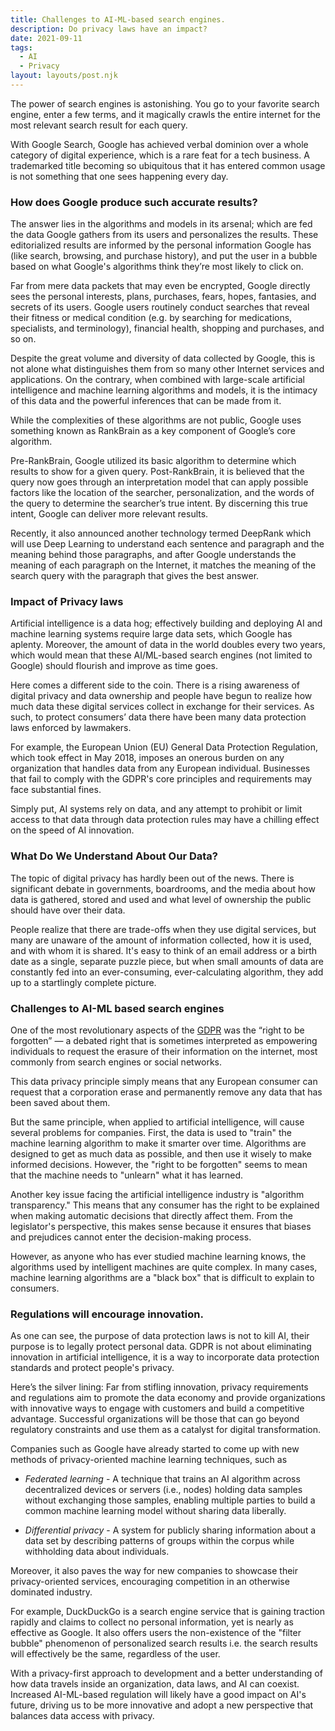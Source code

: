 ```yaml
---
title: Challenges to AI-ML-based search engines.
description: Do privacy laws have an impact?
date: 2021-09-11
tags:
  - AI
  - Privacy
layout: layouts/post.njk
---
```


The power of search engines is astonishing. You go to your favorite search engine, enter a few terms, and it magically crawls the entire internet for the most relevant search result for each query.

With Google Search, Google has achieved verbal dominion over a whole category of digital experience, which is a rare feat for a tech business. A trademarked title becoming so ubiquitous that it has entered common usage is not something that one sees happening every day.

### How does Google produce such accurate results?

The answer lies in the algorithms and models in its arsenal; which are fed the data Google gathers from its users and personalizes the results. These editorialized results are informed by the personal information Google has (like search, browsing, and purchase history), and put the user in a bubble based on what Google's algorithms think they’re most likely to click on.

Far from mere data packets that may even be encrypted, Google directly sees the personal interests, plans, purchases, fears, hopes, fantasies, and secrets of its users. Google users routinely conduct searches that reveal their fitness or medical condition (e.g. by searching for medications, specialists, and terminology), financial health, shopping and purchases, and so on.

Despite the great volume and diversity of data collected by Google, this is not alone what distinguishes them from so many other Internet services and applications. On the contrary, when combined with large-scale artificial intelligence and machine learning algorithms and models, it is the intimacy of this data and the powerful inferences that can be made from it.

While the complexities of these algorithms are not public, Google uses something known as RankBrain as a key component of Google’s core algorithm.

Pre-RankBrain, Google utilized its basic algorithm to determine which results to show for a given query. Post-RankBrain, it is believed that the query now goes through an interpretation model that can apply possible factors like the location of the searcher, personalization, and the words of the query to determine the searcher’s true intent. By discerning this true intent, Google can deliver more relevant results.

Recently, it also announced another technology termed DeepRank which will use Deep Learning to understand each sentence and paragraph and the meaning behind those paragraphs, and after Google understands the meaning of each paragraph on the Internet, it matches the meaning of the search query with the paragraph that gives the best answer.

### Impact of Privacy laws

Artificial intelligence is a data hog; effectively building and deploying AI and machine learning systems require large data sets, which Google has aplenty. Moreover, the amount of data in the world doubles every two years, which would mean that these AI/ML-based search engines (not limited to Google) should flourish and improve as time goes.

Here comes a different side to the coin. There is a rising awareness of digital privacy and data ownership and people have begun to realize how much data these digital services collect in exchange for their services. As such, to protect consumers’ data there have been many data protection laws enforced by lawmakers.

For example, the European Union (EU) General Data Protection Regulation, which took effect in May 2018, imposes an onerous burden on any organization that handles data from any European individual. Businesses that fail to comply with the GDPR's core principles and requirements may face substantial fines.

Simply put, AI systems rely on data, and any attempt to prohibit or limit access to that data through data protection rules may have a chilling effect on the speed of AI innovation.

### What Do We Understand About Our Data?

The topic of digital privacy has hardly been out of the news. There is significant debate in governments, boardrooms, and the media about how data is gathered, stored and used and what level of ownership the public should have over their data.

People realize that there are trade-offs when they use digital services, but many are unaware of the amount of information collected, how it is used, and with whom it is shared. It's easy to think of an email address or a birth date as a single, separate puzzle piece, but when small amounts of data are constantly fed into an ever-consuming, ever-calculating algorithm, they add up to a startlingly complete picture.

### Challenges to AI-ML based search engines

One of the most revolutionary aspects of the [GDPR](https://gdpr-info.eu/) was the “right to be forgotten” — a debated right that is sometimes interpreted as empowering individuals to request the erasure of their information on the internet, most commonly from search engines or social networks.

This data privacy principle simply means that any European consumer can request that a corporation erase and permanently remove any data that has been saved about them.

But the same principle, when applied to artificial intelligence, will cause several problems for companies. First, the data is used to "train" the machine learning algorithm to make it smarter over time. Algorithms are designed to get as much data as possible, and then use it wisely to make informed decisions. However, the "right to be forgotten" seems to mean that the machine needs to "unlearn" what it has learned.

Another key issue facing the artificial intelligence industry is "algorithm transparency." This means that any consumer has the right to be explained when making automatic decisions that directly affect them. From the legislator's perspective, this makes sense because it ensures that biases and prejudices cannot enter the decision-making process.

However, as anyone who has ever studied machine learning knows, the algorithms used by intelligent machines are quite complex. In many cases, machine learning algorithms are a "black box" that is difficult to explain to consumers.

### Regulations will encourage innovation.

As one can see, the purpose of data protection laws is not to kill AI, their purpose is to legally protect personal data. GDPR is not about eliminating innovation in artificial intelligence, it is a way to incorporate data protection standards and protect people's privacy.

Here’s the silver lining: Far from stifling innovation, privacy requirements and regulations aim to promote the data economy and provide organizations with innovative ways to engage with customers and build a competitive advantage. Successful organizations will be those that can go beyond regulatory constraints and use them as a catalyst for digital transformation.

Companies such as Google have already started to come up with new methods of privacy-oriented machine learning techniques, such as

- _Federated learning_ - A technique that trains an AI algorithm across decentralized devices or servers (i.e., nodes) holding data samples without exchanging those samples, enabling multiple parties to build a common machine learning model without sharing data liberally.

- _Differential privacy_ - A system for publicly sharing information about a data set by describing patterns of groups within the corpus while withholding data about individuals.

Moreover, it also paves the way for new companies to showcase their privacy-oriented services, encouraging competition in an otherwise dominated industry.

For example, DuckDuckGo is a search engine service that is gaining traction rapidly and claims to collect no personal information, yet is nearly as effective as Google. It also offers users the non-existence of the "filter bubble" phenomenon of personalized search results i.e. the search results will effectively be the same, regardless of the user.

With a privacy-first approach to development and a better understanding of how data travels inside an organization, data laws, and AI can coexist. Increased AI-ML-based regulation will likely have a good impact on AI's future, driving us to be more innovative and adopt a new perspective that balances data access with privacy.